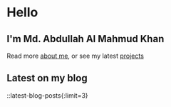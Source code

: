 # Hello

## I'm Md. Abdullah Al Mahmud Khan

Read more [about me](/about), or see my latest [projects](/projects)

## Latest on my blog

::latest-blog-posts{:limit=3}